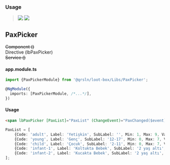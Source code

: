 ### Usage

> [![](https://img.shields.io/badge/Main-readme‌‌‌‌‌‌‌-white)](../../readme.desc.md) [![](https://img.shields.io/badge/readme-white)](readme.md)

## PaxPicker

~~Component ()~~  
Directive (lbPaxPicker)  
~~Service ()~~

#### app.module.ts

```typescript
import {PaxPickerModule} from '@qrsln/loot-box/Libs/PaxPicker';

@NgModule({
  imports: [PaxPickerModule, /*...*/],
})
```  

#### Usage

```html
<span lbPaxPicker [PaxList]="PaxList" (ChangeEvent)="PaxChanged($event)">Passengers</span>
``` 
```typescript
PaxList = [
    {Code: 'adult', Label: 'Yetişkin', SubLabel: '', Min: 1, Max: 9, Value: 1},
    {Code: 'young', Label: 'Genç', SubLabel: '12-17', Min: 0, Max: 7, Value: 0},
    {Code: 'child', Label: 'Çocuk', SubLabel: '2-11', Min: 0, Max: 7, Value: 0},
    {Code: 'infant-1', Label: 'Koltukta Bebek', SubLabel: '2 yaş altı', Min: 0, Max: 7, Value: 0},
    {Code: 'infant-2', Label: 'Kucakta Bebek', SubLabel: '2 yaş altı', Min: 0, Max: 7, Value: 0},
];
```  
 
